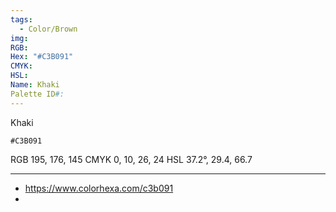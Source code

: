 ```yaml
---
tags:
  - Color/Brown
img: 
RGB: 
Hex: "#C3B091"
CMYK: 
HSL: 
Name: Khaki
Palette ID#:
---
```

Khaki
```palette
#C3B091
```
RGB 195, 176, 145
CMYK	0, 10, 26, 24
HSL	37.2°, 29.4, 66.7


---

- https://www.colorhexa.com/c3b091
- 
